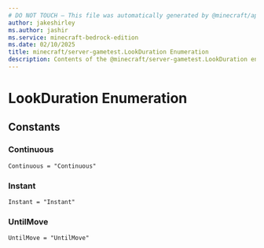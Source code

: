 ```yaml
---
# DO NOT TOUCH — This file was automatically generated by @minecraft/api-docs-generator, to report problems file an issue at https://github.com/Mojang/minecraft-scripting-libraries
author: jakeshirley
ms.author: jashir
ms.service: minecraft-bedrock-edition
ms.date: 02/10/2025
title: minecraft/server-gametest.LookDuration Enumeration
description: Contents of the @minecraft/server-gametest.LookDuration enumeration.
---
```

# LookDuration Enumeration

## Constants
### **Continuous**
`Continuous = "Continuous"`
### **Instant**
`Instant = "Instant"`
### **UntilMove**
`UntilMove = "UntilMove"`
